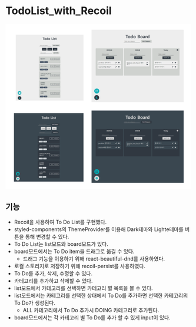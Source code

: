 # TodoList_with_Recoil
![img](./src/asset/img/Desktop%20-%201.png)
## 기능
- Recoil을 사용하여 To Do List를 구현했다.
- styled-components의 ThemeProvider를 이용해 Dark테마와 Lighte테마를 버튼을 통해 변경할 수 있다.
- To Do List는 list모드와 board모드가 있다.
- board모드에서는 To Do item을 드래그로 옮길 수 있다.
    - 드래그 기능을 이용하기 위해 react-beautiful-dnd를 사용하였다.
- 로컬 스토리지로 저장하기 위해 recoil-persist를 사용하였다.
- To Do를 추가, 삭제, 수정할 수 있다.
- 카테고리를 추가하고 삭제할 수 있다.
- list모드에서 카테고리를 선택하면 카테고리 별 목록을 볼 수 있다.
- list모드에서는 카테고리를 선택한 상태에서 To Do를 추가하면 선택한 카테고리의 To Do가 생성된다.
    - ALL 카테고리에서 To Do 추가시 DOING 카테고리로 추가된다.
- board모드에서는 각 카테고리 별 To Do를 추가 할 수 있게 input이 있다.
